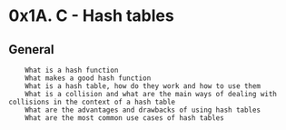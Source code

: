 # 0x1A. C - Hash tables
## General

        What is a hash function
        What makes a good hash function
        What is a hash table, how do they work and how to use them
        What is a collision and what are the main ways of dealing with collisions in the context of a hash table
        What are the advantages and drawbacks of using hash tables
        What are the most common use cases of hash tables
